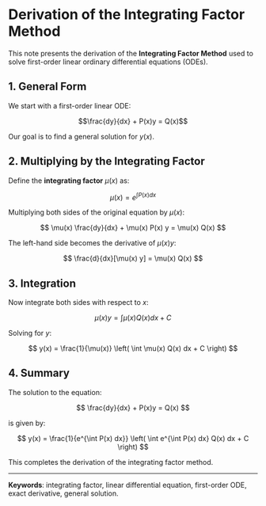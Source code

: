 # Derivation of the Integrating Factor Method

This note presents the derivation of the **Integrating Factor Method** used to solve first-order linear ordinary differential equations (ODEs).

## 1. General Form

We start with a first-order linear ODE:


$$\frac{dy}{dx} + P(x)y = Q(x)$$


Our goal is to find a general solution for $y(x)$.

## 2. Multiplying by the Integrating Factor

Define the **integrating factor** $\mu(x)$ as:

$$
\mu(x) = e^{\int P(x) dx}
$$

Multiplying both sides of the original equation by $\mu(x)$:

$$
\mu(x) \frac{dy}{dx} + \mu(x) P(x) y = \mu(x) Q(x)
$$

The left-hand side becomes the derivative of $\mu(x) y$:

$$
\frac{d}{dx}[\mu(x) y] = \mu(x) Q(x)
$$

## 3. Integration

Now integrate both sides with respect to $x$:

$$
\mu(x) y = \int \mu(x) Q(x) dx + C
$$

Solving for $y$:

$$
y(x) = \frac{1}{\mu(x)} \left( \int \mu(x) Q(x) dx + C \right)
$$

## 4. Summary

The solution to the equation:

$$
\frac{dy}{dx} + P(x)y = Q(x)
$$

is given by:

$$
y(x) = \frac{1}{e^{\int P(x) dx}} \left( \int e^{\int P(x) dx} Q(x) dx + C \right)
$$

This completes the derivation of the integrating factor method.

---

**Keywords**: integrating factor, linear differential equation, first-order ODE, exact derivative, general solution.

